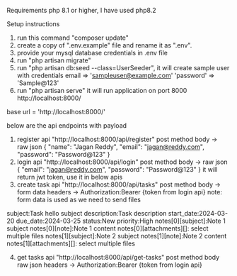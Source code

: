 Requirements
php 8.1 or higher, I have used php8.2

Setup instructions

1. run this command "composer update"
2. create a copy of ".env.example" file and rename it as ".env".
3. provide your mysql database credentials in .env file
4. run "php artisan migrate"
5. run "php artisan db:seed --class=UserSeeder", it will create sample user with credentials
		email => 'sampleuser@example.com'
        'password' => 'Sample@123'
6. run "php artisan serve" it will run application on port 8000
http://localhost:8000/

base url = 'http://localhost:8000/'


below are the api endpoints with payload
1. register api "http://localhost:8000/api/register"
post method
body -> raw json
{
    "name": "Jagan Reddy",
    "email": "jagan@reddy.com",
    "password": "Password@123"
}
2. login api "http://localhost:8000/api/login"
post method
body -> raw json
{
    "email": "jagan@reddy.com",
    "password": "Password@123"
}
it will return jwt token, use it in below apis
3. create task api "http://localhost:8000/api/tasks"
post method
body -> form data
headers -> Authorization:Bearer {token from login api}
note: form data is used as we need to send files

subject:Task hello subject
description:Task description
start_date:2024-03-20
due_date:2024-03-25
status:New
priority:High
notes[0][subject]:Note 1 subject
notes[0][note]:Note 1 content
notes[0][attachments][]: select multiple files
notes[1][subject]:Note 2 subject
notes[1][note]:Note 2 content
notes[1][attachments][]: select multiple files

4. get tasks api "http://localhost:8000/api/get-tasks"
post method
body raw json
headers -> Authorization:Bearer {token from login api}

